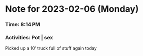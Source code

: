 # Note for 2023-02-06 (Monday)
### Time: 8:14 PM
### Activities: Pot | sex

Picked up a 10’ truck full of stuff again today
